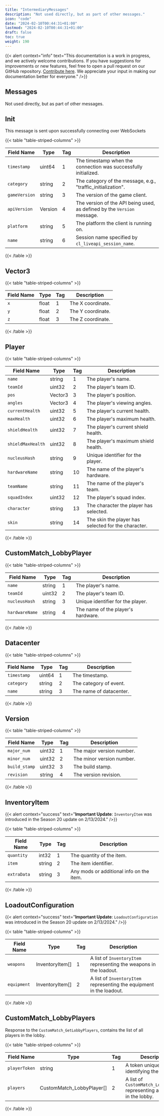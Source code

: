 ```yaml
---
title: "IntermediaryMessages"
description: "Not used directly, but as part of other messages."
icon: "code"
date: "2024-02-10T00:44:31+01:00"
lastmod: "2024-02-10T00:44:31+01:00"
draft: false
toc: true
weight: 190
---
```


{{< alert context="info" text="This documentation is a work in progress, and we actively welcome contributions. If you have suggestions for improvements or new features, feel free to open a pull request on our GitHub repository. [Contribute here](https://www.github.com/zeejayym/apex-liveapi-documentation). We appreciate your input in making our documentation better for everyone." />}}

## Messages

Not used directly, but as part of other messages.

## Init

This message is sent upon successfully connecting over WebSockets

{{< table "table-striped-columns" >}}

| Field Name  | Type    | Tag | Description                                                         |
|-------------|---------|-----|---------------------------------------------------------------------|
| `timestamp`   | uint64  | 1   | The timestamp when the connection was successfully initialized.    |
| `category`    | string  | 2   | The category of the message, e.g., "traffic_initialization".       |
| `gameVersion` | string  | 3   | The version of the game client.                                     |
| `apiVersion`  | Version | 4   | The version of the API being used, as defined by the `Version` message. |
| `platform`    | string  | 5   | The platform the client is running on.                              |
| `name`        | string  | 6   | Session name specified by `cl_liveapi_session_name`.                |

{{< /table >}}

## Vector3

{{< table "table-striped-columns" >}}

| Field Name | Type  | Tag | Description           |
|------------|-------|-----|-----------------------|
| `x`          | float | 1   | The X coordinate.     |
| `y`          | float | 2   | The Y coordinate.     |
| `z`          | float | 3   | The Z coordinate.     |

{{< /table >}}

## Player

{{< table "table-striped-columns" >}}

| Field Name       | Type    | Tag | Description                                       |
|------------------|---------|-----|---------------------------------------------------|
| `name`             | string  | 1   | The player's name.                                |
| `teamId`           | uint32  | 2   | The player's team ID.                             |
| `pos`              | Vector3 | 3   | The player's position.                            |
| `angles`           | Vector3 | 4   | The player's viewing angles.                      |
| `currentHealth`    | uint32  | 5   | The player's current health.                      |
| `maxHealth`        | uint32  | 6   | The player's maximum health.                      |
| `shieldHealth`     | uint32  | 7   | The player's current shield health.               |
| `shieldMaxHealth`  | uint32  | 8   | The player's maximum shield health.               |
| `nucleusHash`      | string  | 9   | Unique identifier for the player.                 |
| `hardwareName`     | string  | 10  | The name of the player's hardware.                |
| `teamName`         | string  | 11  | The name of the player's team.                    |
| `squadIndex`       | uint32  | 12  | The player's squad index.                         |
| `character`        | string  | 13  | The character the player has selected.            |
| `skin`             | string  | 14  | The skin the player has selected for the character.|

{{< /table >}}

## CustomMatch_LobbyPlayer

{{< table "table-striped-columns" >}}

| Field Name    | Type   | Tag | Description                           |
|---------------|--------|-----|---------------------------------------|
| `name`          | string | 1   | The player's name.                    |
| `teamId`        | uint32 | 2   | The player's team ID.                 |
| `nucleusHash`   | string | 3   | Unique identifier for the player.     |
| `hardwareName`  | string | 4   | The name of the player's hardware.    |

{{< /table >}}

## Datacenter

{{< table "table-striped-columns" >}}

| Field Name | Type   | Tag | Description             |
|------------|--------|-----|-------------------------|
| `timestamp`  | uint64 | 1   | The timestamp.          |
| `category`   | string | 2   | The category of event.  |
| `name`       | string | 3   | The name of datacenter. |

{{< /table >}}

## Version

{{< table "table-striped-columns" >}}

| Field Name  | Type   | Tag | Description                 |
|-------------|--------|-----|-----------------------------|
| `major_num`   | uint32 | 1   | The major version number.   |
| `minor_num`   | uint32 | 2   | The minor version number.   |
| `build_stamp` | uint32 | 3   | The build stamp.            |
| `revision`    | string | 4   | The version revision.       |

{{< /table >}}

## InventoryItem

{{< alert context="success" text="**Important Update**: `InventoryItem` was introduced in the Season 20 update on 2/13/2024." />}}

{{< table "table-striped-columns" >}}

| Field Name | Type   | Tag | Description                                     |
|------------|--------|-----|-------------------------------------------------|
| `quantity`   | int32  | 1   | The quantity of the item.                       |
| `item`       | string | 2   | The item identifier.                            |
| `extraData`  | string | 3   | Any mods or additional info on the item.       |

{{< /table >}}

## LoadoutConfiguration

{{< alert context="success" text="**Important Update**: `LoadoutConfiguration` was introduced in the Season 20 update on 2/13/2024." />}}

{{< table "table-striped-columns" >}}

| Field Name | Type             | Tag | Description                                                      |
|------------|------------------|-----|------------------------------------------------------------------|
| `weapons`    | InventoryItem[]  | 1   | A list of `InventoryItem` representing the weapons in the loadout. |
| `equipment`  | InventoryItem[]  | 2   | A list of `InventoryItem` representing the equipment in the loadout. |

{{< /table >}}


## CustomMatch_LobbyPlayers
Response to the `CustomMatch_GetLobbyPlayers`, contains the list of all players in the lobby.

{{< table "table-striped-columns" >}}

| Field Name   | Type                         | Tag | Description                                                          |
|--------------|------------------------------|-----|----------------------------------------------------------------------|
| `playerToken`  | string                       | 1   | A token uniquely identifying the player.                             |
| `players`      | CustomMatch_LobbyPlayer[]    | 2   | A list of `CustomMatch_LobbyPlayer` representing all players in the lobby. |

{{< /table >}}

